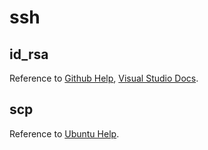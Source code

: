 # ssh

## id_rsa

Reference to [Github Help](https://help.github.com/en/github/authenticating-to-github/generating-a-new-ssh-key-and-adding-it-to-the-ssh-agent), [Visual Studio Docs](https://code.visualstudio.com/docs/remote/troubleshooting#_configuring-key-based-authentication).

## scp

Reference to [Ubuntu Help](https://help.ubuntu.com/community/SSH/TransferFiles).

